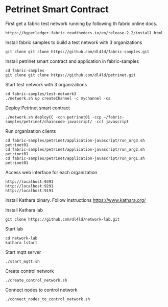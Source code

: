 # Petrinet Smart Contract

First get a fabric test network running by following th fabric online docs.

```
https://hyperledger-fabric.readthedocs.io/en/release-2.2/install.html
```

Install fabric samples to build a test network with 3 organizations

```
git clone git clone https://github.com/dl4ld/fabric-samples.git
```

Install petrinet smart contract and application in fabric-samples

```
cd fabric-samples
git clone git clone https://github.com/dl4ld/petrinet.git
```

Start test network with 3 organizations

```
cd fabric-samples/test-network3
./network.sh up createChannel -c mychannel -ca
```

Deploy Petrinet smart contract

```
./network.sh deployCC -ccn petrinet01 -ccp ~/fabric-samples/petrinet/chaincode-javascript/ -ccl javascript
```

Run organization clients

```
cd fabric-samples/petrinet/application-javascript/run_org3.sh petrinet01
cd fabric-samples/petrinet/application-javascript/run_org2.sh petrinet01
cd fabric-samples/petrinet/application-javascript/run_org1.sh petrinet01
```

Access web interface for each organization

```
http://localhost:9391
http://localhost:9291
http://localhost:9191
```

Install Kathara binary. Follow instructions https://www.kathara.org/

Install Kathara lab

```
git clone https://github.com/dl4ld/network-lab.git
```

Start lab

```
cd network-lab
kathara lstart
```

Start mqtt server

```
./start_mqtt.sh
```

Create control network

```
./create_control_network.sh
```

Connect nodes to control network

```
./connect_nodes_to_control_network.sh
```
